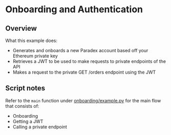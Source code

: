 # Onboarding and Authentication

## Overview

What this example does:

* Generates and onboards a new Paradex account based off your Ethereum private key
* Retrieves a JWT to be used to make requests to private endpoints of the API
* Makes a request to the private GET /orders endpoint using the JWT

## Script notes

Refer to the `main` function under [onboarding/example.py](example.py#L323) for the main flow that consists of:

* Onboarding
* Getting a JWT
* Calling a private endpoint
